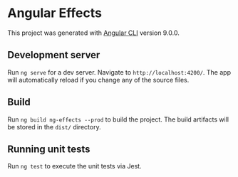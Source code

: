 # Angular Effects

This project was generated with [Angular CLI](https://github.com/angular/angular-cli) version 9.0.0.

## Development server

Run `ng serve` for a dev server. Navigate to `http://localhost:4200/`. The app will automatically reload if you change any of the source files.

## Build

Run `ng build ng-effects --prod` to build the project. The build artifacts will be stored in the `dist/` directory.

## Running unit tests

Run `ng test` to execute the unit tests via Jest.
